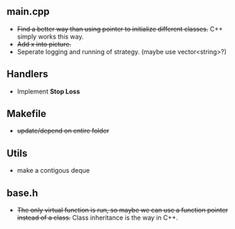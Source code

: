 ## main.cpp
* ~~Find a better way than using pointer to initialize different classes.~~ C++ simply works this way.
* ~~Add x into picture.~~
* Seperate logging and running of strategy. (maybe use vector\<string>?)

## Handlers
* Implement **Stop Loss**

## Makefile
* ~~update/depend on entire folder~~

## Utils
* make a contigous deque

## base.h
* ~~The only virtual function is run, so maybe we can use a function pointer instead of a class.~~ Class inheritance is the way in C++.